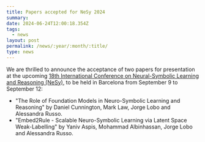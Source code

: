 ```yaml
---
title: Papers accepted for NeSy 2024
summary: 
date: 2024-06-24T12:00:18.354Z
tags:
  - news
layout: post
permalink: /news/:year/:month/:title/
type: news
---
```

We are thrilled to announce the acceptance of two papers for presentation at the upcoming [18th International Conference on Neural-Symbolic Learning and Reasoning (NeSy)](https://sites.google.com/view/nesy2024), 
to be held in Barcelona from September 9 to September 12:
* "The Role of Foundation Models in Neuro-Symbolic Learning and Reasoning" by Daniel Cunnington, Mark Law, Jorge Lobo and Alessandra Russo.
* "Embed2Rule - Scalable Neuro-Symbolic Learning via Latent Space Weak-Labelling" by Yaniv Aspis, Mohammad Albinhassan, Jorge Lobo and Alessandra Russo.
